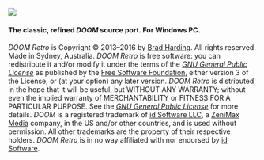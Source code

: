 ![](http://2.bp.blogspot.com/-jbClX3Ejux8/VgovgTbufyI/AAAAAAAAFVY/lEvMY70IvLk/s1600/title.png)

#### The classic, refined *DOOM* source port. For Windows PC.

*DOOM Retro* is Copyright &copy; 2013&ndash;2016 by [Brad Harding](mailto:brad@doomretro.com). All rights reserved. Made in Sydney, Australia. *DOOM Retro* is free software: you can redistribute it and/or modify it under the terms of the [*GNU General Public License*](http://wiki.doomretro.com/License) as published by the [Free Software Foundation](http://www.fsf.org/), either version 3 of the License, or (at your option) any later version. *DOOM Retro* is distributed in the hope that it will be useful, but WITHOUT ANY WARRANTY; without even the implied warranty of MERCHANTABILITY or FITNESS FOR A PARTICULAR PURPOSE. See the [*GNU General Public License*](http://wiki.doomretro.com/License) for more details. *DOOM* is a registered trademark of [id Software LLC](http://www.idsoftware.com), a [ZeniMax Media](http://www.zenimax.com/) company, in the US and/or other countries, and is used without permission. All other trademarks are the property of their respective holders. *DOOM Retro* is in no way affiliated with nor endorsed by [id Software](http://www.idsoftware.com).
